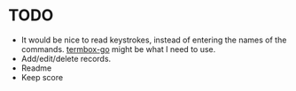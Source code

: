 # TODO

* It would be nice to read keystrokes, instead of entering the names of the commands. [termbox-go](https://github.com/nsf/termbox-go) might be what I need to use.
* Add/edit/delete records.
* Readme
* Keep score
